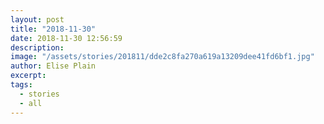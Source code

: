 ```yaml
---
layout: post
title: "2018-11-30"
date: 2018-11-30 12:56:59
description: 
image: "/assets/stories/201811/dde2c8fa270a619a13209dee41fd6bf1.jpg"
author: Elise Plain
excerpt: 
tags: 
  - stories
  - all
---
```



<p></p>

